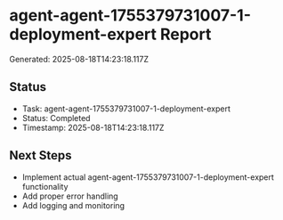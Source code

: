 # agent-agent-1755379731007-1-deployment-expert Report

Generated: 2025-08-18T14:23:18.117Z

## Status
- Task: agent-agent-1755379731007-1-deployment-expert
- Status: Completed
- Timestamp: 2025-08-18T14:23:18.117Z

## Next Steps
- Implement actual agent-agent-1755379731007-1-deployment-expert functionality
- Add proper error handling
- Add logging and monitoring
